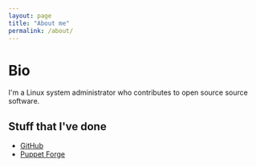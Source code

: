 ```yaml
---
layout: page
title: "About me"
permalink: /about/
---
```

# Bio

I'm a Linux system administrator who contributes to open source source
software.

## Stuff that I've done

 * [GitHub](https://github.com/edgester)
 * [Puppet Forge](https://forge.puppetlabs.com/edgester)
